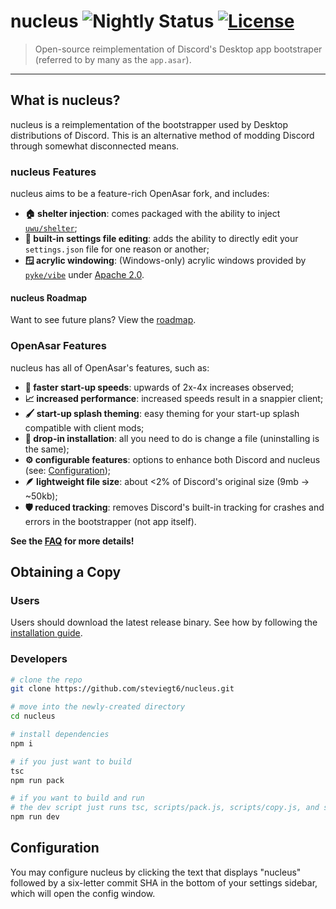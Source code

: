 # nucleus ![Nightly Status](https://github.com/steviegt6/nucleus/actions/workflows/nightly.yml/badge.svg) [![License](https://img.shields.io/badge/License-MIT-blue.svg)](https://choosealicense.com/licenses/mit/l)

> Open-source reimplementation of Discord's Desktop app bootstraper (referred to by many as the `app.asar`).

---

## What is nucleus?

nucleus is a reimplementation of the bootstrapper used by Desktop distributions of Discord. This is an alternative method of modding Discord through somewhat disconnected means.

### nucleus Features

nucleus aims to be a feature-rich OpenAsar fork, and includes:

-   **:house: shelter injection**: comes packaged with the ability to inject [`uwu/shelter`](https://github.com/uwu/shelter);
-   **:memo: built-in settings file editing**: adds the ability to directly edit your `settings.json` file for one reason or another;
-   **:window: acrylic windowing**: (Windows-only) acrylic windows provided by [`pyke/vibe`](https://github.com/pykeio/vibe) under [Apache 2.0](https://github.com/pykeio/vibe/blob/main/LICENSE).

#### nucleus Roadmap

Want to see future plans? View the [roadmap](ROADMAP.md).

### OpenAsar Features

nucleus has all of OpenAsar's features, such as:

-   **:rocket: faster start-up speeds**: upwards of 2x-4x increases observed;
-   **:chart_with_upwards_trend: increased performance**: increased speeds result in a snappier client;
-   **:paintbrush: start-up splash theming**: easy theming for your start-up splash compatible with client mods;
-   **:electric_plug: drop-in installation**: all you need to do is change a file (uninstalling is the same);
-   **:gear: configurable features**: options to enhance both Discord and nucleus (see: [Configuration](#configuration));
-   **:feather: lightweight file size**: about <2% of Discord's original size (9mb -> ~50kb);
-   **:shield: reduced tracking**: removes Discord's built-in tracking for crashes and errors in the bootstrapper (not app itself).

**See the [FAQ](FAQ.md) for more details!**

## Obtaining a Copy

### Users

Users should download the latest release binary. See how by following the [installation guide](https://github.com/steviegt6/nucleus/wiki/Install-Guide).

### Developers

```sh
# clone the repo
git clone https://github.com/steviegt6/nucleus.git

# move into the newly-created directory
cd nucleus

# install dependencies
npm i

# if you just want to build
tsc
npm run pack

# if you want to build and run
# the dev script just runs tsc, scripts/pack.js, scripts/copy.js, and scripts/run.js
npm run dev
```

<!-- nucleus, like OpenAsar, also depends on a CDN to retrieve files from (namely, the config). Our fork is hosted at [steviegt6/nucleus-cdn](https://github.com/steviegt6/nucleus-cdn) ([cdn.nucleus.tomat.dev](https://cdn.nucleus.tomat.dev)). Depending on what you are developing or testing, you may need to host your own CDN locally and change `./src/utils/win.js` appropriately. -->

## Configuration

You may configure nucleus by clicking the text that displays "nucleus" followed by a six-letter commit SHA in the bottom of your settings sidebar, which will open the config window.
